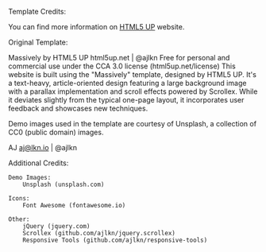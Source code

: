 Template Credits:

You can find more information on [HTML5 UP](https://html5up.net/massively) website.

Original Template:

Massively by HTML5 UP
html5up.net | @ajlkn
Free for personal and commercial use under the CCA 3.0 license (html5up.net/license)
This website is built using the "Massively" template, designed by HTML5 UP. It's a text-heavy, article-oriented design featuring a large background image with a parallax implementation and scroll effects powered by Scrollex. While it deviates slightly from the typical one-page layout, it incorporates user feedback and showcases new techniques.

Demo images used in the template are courtesy of Unsplash, a collection of CC0 (public domain) images.

AJ
aj@lkn.io | @ajlkn


Additional Credits:

	Demo Images:
		Unsplash (unsplash.com)

	Icons:
		Font Awesome (fontawesome.io)

	Other:
		jQuery (jquery.com)
		Scrollex (github.com/ajlkn/jquery.scrollex)
		Responsive Tools (github.com/ajlkn/responsive-tools)
